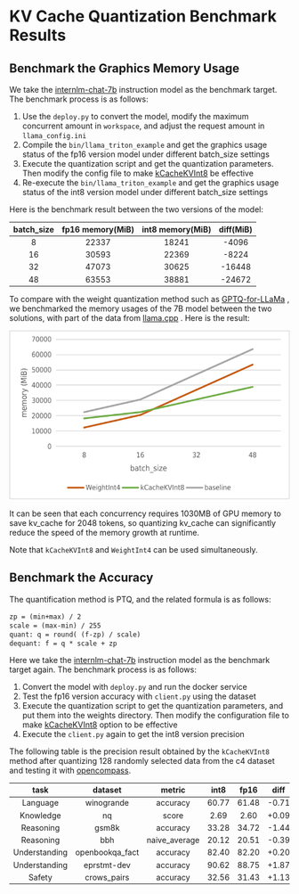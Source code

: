 # KV Cache Quantization Benchmark Results

## Benchmark the Graphics Memory Usage

We take the [internlm-chat-7b](https://huggingface.co/internlm/internlm-chat-7b) instruction model as the benchmark target. The benchmark process is as follows:

1. Use the `deploy.py` to convert the model, modify the maximum concurrent amount in `workspace`, and adjust the request amount in `llama_config.ini`
2. Compile the `bin/llama_triton_example` and get the graphics usage status of the fp16 version model under different batch_size settings
3. Execute the quantization script and get the quantization parameters. Then modify the config file to make [kCacheKVInt8](../../src/turbomind/models/llama/llama_utils.h) be effective
4. Re-execute the `bin/llama_triton_example` and get the graphics usage status of the int8 version model under different batch_size settings

Here is the benchmark result between the two versions of the model:

| batch_size | fp16 memory(MiB) | int8 memory(MiB) | diff(MiB) |
| :--------: | :--------------: | :--------------: | :-------: |
|     8      |      22337       |      18241       |   -4096   |
|     16     |      30593       |      22369       |   -8224   |
|     32     |      47073       |      30625       |  -16448   |
|     48     |      63553       |      38881       |  -24672   |

To compare with the weight quantization method such as [GPTQ-for-LLaMa](https://github.com/qwopqwop200/GPTQ-for-LLaMa/) , we benchmarked the memory usages of the 7B model between the two solutions, with part of the data from [llama.cpp](https://github.com/ggerganov/llama.cpp) . Here is the result:

![](../../resources/batch_memory.png)

It can be seen that each concurrency requires 1030MB of GPU memory to save kv_cache for 2048 tokens, so quantizing kv_cache can significantly reduce the speed of the memory growth at runtime.

Note that `kCacheKVInt8` and `WeightInt4` can be used simultaneously.

## Benchmark the Accuracy

The quantification method is PTQ, and the related formula is as follows:

```
zp = (min+max) / 2
scale = (max-min) / 255
quant: q = round( (f-zp) / scale)
dequant: f = q * scale + zp
```

Here we take the [internlm-chat-7b](https://huggingface.co/internlm/internlm-chat-7b) instruction model as the benchmark target again. The benchmark process is as follows:

1. Convert the model with `deploy.py` and run the docker service
2. Test the fp16 version accuracy with `client.py` using the dataset
3. Execute the quantization script to get the quantization parameters, and put them into the weights directory. Then modify the configuration file to make [kCacheKVInt8](../../src/turbomind/models/llama/llama_utils.h) option to be effective
4. Execute the `client.py` again to get the int8 version precision

The following table is the precision result obtained by the `kCacheKVInt8` method after quantizing 128 randomly selected data from the c4 dataset and testing it with [opencompass](https://github.com/InternLM/opencompass).

|     task      |     dataset     |    metric     | int8  | fp16  | diff  |
| :-----------: | :-------------: | :-----------: | :---: | :---: | :---: |
|   Language    |   winogrande    |   accuracy    | 60.77 | 61.48 | -0.71 |
|   Knowledge   |       nq        |     score     | 2.69  | 2.60  | +0.09 |
|   Reasoning   |      gsm8k      |   accuracy    | 33.28 | 34.72 | -1.44 |
|   Reasoning   |       bbh       | naive_average | 20.12 | 20.51 | -0.39 |
| Understanding | openbookqa_fact |   accuracy    | 82.40 | 82.20 | +0.20 |
| Understanding |   eprstmt-dev   |   accuracy    | 90.62 | 88.75 | +1.87 |
|    Safety     |   crows_pairs   |   accuracy    | 32.56 | 31.43 | +1.13 |
